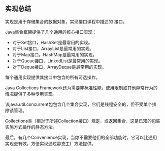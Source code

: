 ## 实现总结
实现是用于存储集合的数据对象，实现接口课程中描述的 接口。

Java集合框架提供了几个通用的核心接口实现：

* 对于Set接口，HashSet是最常用的实现。
* 对于List接口，ArrayList是最常用的实现。
* 对于Map接口，HashMap是最常用的实现。
* 对于Queue接口，LinkedList是最常用的实现。
* 对于Deque接口，ArrayDeque是最常用的实现。

每个通用实现提供其接口中包含的所有可选操作。

Java Collections Framework还为需要非标准性能，使用限制或其他异常行为的情况提供了多种专用实现。

该java.util.concurrent包包含几个集合实现，它们是线程安全的，但不受单个排除锁管理。

Collections类（相对于所述Collection接口）规定，或返回集合，这是已知的包装实施方式操作的静态方法。

最后，有几个Convenience实现，当你不需要他们的全部功能时，它可以比通用实现更有效。方便实现通过静态工厂方法提供。